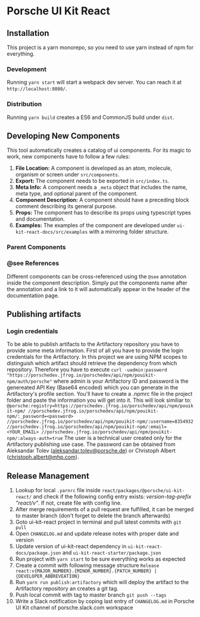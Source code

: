 # Porsche UI Kit React

## Installation

This project is a yarn monorepo, so you need to use yarn instead of npm for everything.

### Development

Running `yarn start` will start a webpack dev server. You can reach it at `http://localhost:8080/`.

### Distribution

Running `yarn build` creates a ES6 and CommonJS build under `dist`.

## Developing New Components

This tool automatically creates a catalog of ui components. For its magic to work, new components have to follow a few rules:

1. **File Location:** A component is developed as an atom, molecule, organism or screen under `src/components`.
1. **Export:** The component needs to be exported in `src/index.ts`.
1. **Meta Info:** A component needs a `_meta` object that includes the name, meta type, and optional parent of the component.
1. **Component Description:** A component should have a preceding block comment describing its general purpose.
1. **Props:** The component has to describe its props using typescript types and documentation.
1. **Examples:** The examples of the component are developed under `ui-kit-react-docs/src/examples` with a mirroring folder structure.

### Parent Components

### @see References

Different components can be cross-referenced using the `@see` annotation inside the component description.
Simply put the components name after the annotation and a link to it will automatically appear in the header of the documentation page.

## Publishing artifacts

### Login credentials
To be able to publish artifacts to the Artifactory repository you have to provide some meta information. First of all you have to provide the login credentials for the Artifactory. In this project we are using NPM scopes to distinguish which artifact should retrieve the dependency from which repository. Therefore you have to execute `curl -uadmin:password "https://porschedev.jfrog.io/porschedev/api/npm/pouikit-npm/auth/porsche"` where admin is your Artifactory ID and password is the genereated API Key (Base64 encoded) which you can generate in the Artifactory's profile section. You'll have to create a .npmrc file in the project folder and paste the information you will get into it. This will look similiar to:
`@porsche:registry=https://porschedev.jfrog.io/porschedev/api/npm/pouikit-npm/
 //porschedev.jfrog.io/porschedev/api/npm/pouikit-npm/:_password=<password>
 //porschedev.jfrog.io/porschedev/api/npm/pouikit-npm/:username=8354932
 //porschedev.jfrog.io/porschedev/api/npm/pouikit-npm/:email=<YOUR_EMAIL>
 //porschedev.jfrog.io/porschedev/api/npm/pouikit-npm/:always-auth=true`
 The user is a technical user created only for the Artifactory publishing use case.
 The password can be obtained from Aleksandar Tolev (aleksandar.tolev@porsche.de) or Christoph Albert (christoph.albert@mhp.com).
 
## Release Management
1. Lookup for local `.yarnrc` file inside `react/packages/@porsche/ui-kit-react/` and check if the following config entry exists: *version-tag-prefix "react/v"*. If not, create file with config line.
2. After merge requirements of a pull request are fulfilled, it can be merged to master branch (don't forget to delete the branch afterwards)
3. Goto ui-kit-react project in terminal and pull latest commits with `git pull`
4. Open `CHANGELOG.md` and update release notes with proper date and version
5. Update version of ui-kit-react dependency in `ui-kit-react-docs/package.json` and `ui-kit-react-starter/package.json`
6. Run project with `yarn start` to be sure everything works as expected
7. Create a commit with following message structure `Release react:v{MAJOR_NUMBER}.{MINOR_NUMBER}.{PATCH_NUMBER} | {DEVELOPER_ABBREVEATION}`
8. Run `yarn run publish:artifactory` which will deploy the artifact to the Artifactory repository an creates a git tag.
9. Push local commit with tag to master branch `git push --tags`
10. Write a Slack notification by coping last entry of `CHANGELOG.md` in Porsche UI Kit channel of porsche.slack.com workspace
